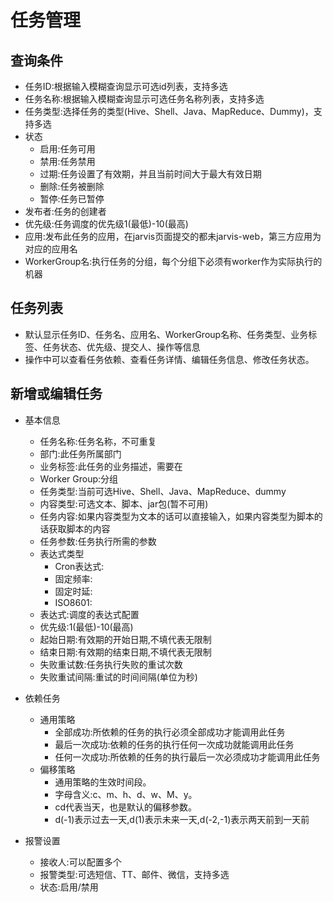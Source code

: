 任务管理
======

## 查询条件
* 任务ID:根据输入模糊查询显示可选id列表，支持多选
* 任务名称:根据输入模糊查询显示可选任务名称列表，支持多选
* 任务类型:选择任务的类型(Hive、Shell、Java、MapReduce、Dummy)，支持多选
* 状态
    * 启用:任务可用
    * 禁用:任务禁用
    * 过期:任务设置了有效期，并且当前时间大于最大有效日期
    * 删除:任务被删除
    * 暂停:任务已暂停
* 发布者:任务的创建者
* 优先级:任务调度的优先级1(最低)-10(最高)
* 应用:发布此任务的应用，在jarvis页面提交的都未jarvis-web，第三方应用为对应的应用名
* WorkerGroup名:执行任务的分组，每个分组下必须有worker作为实际执行的机器

## 任务列表
* 默认显示任务ID、任务名、应用名、WorkerGroup名称、任务类型、业务标签、任务状态、优先级、提交人、操作等信息
* 操作中可以查看任务依赖、查看任务详情、编辑任务信息、修改任务状态。

## 新增或编辑任务
* 基本信息
    * 任务名称:任务名称，不可重复
    * 部门:此任务所属部门
    * 业务标签:此任务的业务描述，需要在
    * Worker Group:分组
    * 任务类型:当前可选Hive、Shell、Java、MapReduce、dummy
    * 内容类型:可选文本、脚本、jar包(暂不可用)
    * 任务内容:如果内容类型为文本的话可以直接输入，如果内容类型为脚本的话获取脚本的内容
    * 任务参数:任务执行所需的参数
    * 表达式类型
        * Cron表达式:
        * 固定频率:
        * 固定时延:
        * ISO8601:
    * 表达式:调度的表达式配置
    * 优先级:1(最低)-10(最高)
    * 起始日期:有效期的开始日期,不填代表无限制
    * 结束日期:有效期的结束日期,不填代表无限制
    * 失败重试数:任务执行失败的重试次数
    * 失败重试间隔:重试的时间间隔(单位为秒)
    
* 依赖任务
    * 通用策略
        * 全部成功:所依赖的任务的执行必须全部成功才能调用此任务
        * 最后一次成功:依赖的任务的执行任何一次成功就能调用此任务
        * 任何一次成功:所依赖的任务的执行最后一次必须成功才能调用此任务
    * 偏移策略
        * 通用策略的生效时间段。
        * 字母含义:c、m、h、d、w、M、y。
        * cd代表当天，也是默认的偏移参数。
        * d(-1)表示过去一天,d(1)表示未来一天,d(-2,-1)表示两天前到一天前
            
* 报警设置
    * 接收人:可以配置多个
    * 报警类型:可选短信、TT、邮件、微信，支持多选
    * 状态:启用/禁用

